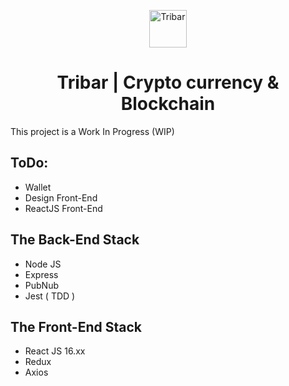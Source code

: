 <p align="center">
  <a href="https://www.tribar.io">
    <img alt="Tribar" src="https://i.imgur.com/KlPaqCk.png" width="60" />
  </a>
</p>
<h1 align="center">Tribar | Crypto currency & Blockchain </h1>


This project is a Work In Progress (WIP) 

## ToDo:
- Wallet
- Design Front-End
- ReactJS Front-End

## The Back-End Stack
- Node JS
- Express
- PubNub
- Jest ( TDD )

## The Front-End Stack
- React JS 16.xx
- Redux
- Axios
